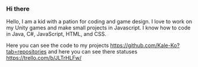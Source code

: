 ### Hi there
Hello, I am a kid with a pation for coding and game design. I love to work on my Unity games and make small projects in Javascript.
I know how to code in Java, C#, JavaScript, HTML, and CSS.

Here you can see the code to my projects https://github.com/Kale-Ko?tab=repositories and here you can see there statuses https://trello.com/b/JLTrHLFw/
